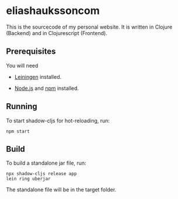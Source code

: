 # eliashaukssoncom

This is the sourcecode of my personal website. It is written in Clojure (Backend) and in Clojurescript (Frontend).

## Prerequisites

You will need

- [Leiningen][] installed.

[leiningen]: https://github.com/technomancy/leiningen

- [Node.js][] and [npm][] installed.

[Node.js]: https://nodejs.org/en/
[npm]: https://www.npmjs.com

## Running

To start shadow-cljs for hot-reloading, run:

	npm start

## Build

To build a standalone jar file, run:

	npx shadow-cljs release app
	lein ring uberjar

The standalone file will be in the target folder.
